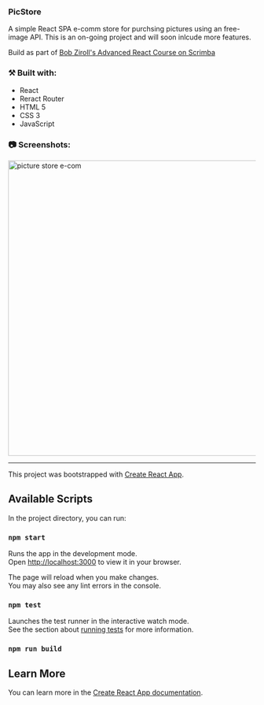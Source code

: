 ### PicStore

A simple React SPA e-comm store for purchsing pictures using an free-image API. This is an on-going project and will soon inlcude more features.

Build as part of [Bob Ziroll's Advanced React Course on Scrimba](https://scrimba.com/learn/frontend/)

### ⚒️ Built with:
- React
- Reract Router
- HTML 5
- CSS 3
- JavaScript

### 📷 Screenshots:
<img width="600" alt="picture store e-com" src="https://user-images.githubusercontent.com/118823025/212554820-096375e3-8352-42e7-b508-484bb505f2f4.png">


------
This project was bootstrapped with [Create React App](https://github.com/facebook/create-react-app).

## Available Scripts
In the project directory, you can run:
### `npm start`
Runs the app in the development mode.\
Open [http://localhost:3000](http://localhost:3000) to view it in your browser.

The page will reload when you make changes.\
You may also see any lint errors in the console.

### `npm test`
Launches the test runner in the interactive watch mode.\
See the section about [running tests](https://facebook.github.io/create-react-app/docs/running-tests) for more information.

### `npm run build`
## Learn More
You can learn more in the [Create React App documentation](https://facebook.github.io/create-react-app/docs/getting-started).
